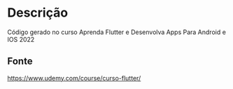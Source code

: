 # Descrição

Código gerado no curso Aprenda Flutter e Desenvolva Apps Para Android e IOS 2022

## Fonte

https://www.udemy.com/course/curso-flutter/